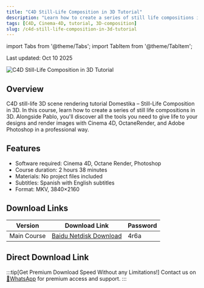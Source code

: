 ```yaml
---
title: "C4D Still-Life Composition in 3D Tutorial"
description: "Learn how to create a series of still life compositions in 3D using Cinema 4D, OctaneRender, and Adobe Photoshop."
tags: [C4D, Cinema-4D, tutorial, 3D-composition]
slug: /c4d-still-life-composition-in-3d-tutorial
---
```


import Tabs from '@theme/Tabs';
import TabItem from '@theme/TabItem';

Last updated: Oct 10 2025

![C4D Still-Life Composition in 3D Tutorial](https://www.gfxcamp.com/wp-content/uploads/2025/10/Domestika-Still-Life-Composition-in-3D.jpg)

## Overview

C4D still-life 3D scene rendering tutorial Domestika – Still-Life Composition in 3D. In this course, learn how to create a series of still life compositions in 3D. Alongside Pablo, you'll discover all the tools you need to give life to your designs and render images with Cinema 4D, OctaneRender, and Adobe Photoshop in a professional way.

## Features

- Software required: Cinema 4D, Octane Render, Photoshop
- Course duration: 2 hours 38 minutes
- Materials: No project files included
- Subtitles: Spanish with English subtitles
- Format: MKV, 3840×2160

## Download Links

| Version | Download Link | Password |
|--------|---------------|----------|
| Main Course | [Baidu Netdisk Download](https://pan.baidu.com/s/1XAYtyMvfpSumC3K6BxfauA?pwd=4r6a) | 4r6a |

## Direct Download Link
:::tip[Get Premium Download Speed Without any Limitations!]
Contact us on [💬WhatsApp](https://wa.me/+8613237610083) for premium  access and support.
:::